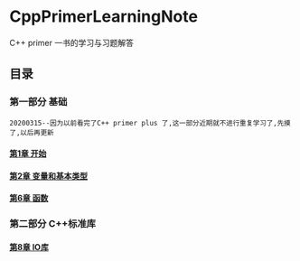 # CppPrimerLearningNote
  C++ primer 一书的学习与习题解答

## 目录

### 第一部分 基础
    20200315--因为以前看完了C++ primer plus 了,这一部分近期就不进行重复学习了,先摸了,以后再更新

#### [第1章 开始](answers/part01/chapter01/chapter01.md)  
#### [第2章 变量和基本类型](answers/part01/chapter02/chapter02.md)  
#### [第6章 函数](answers/chapter06/part01/chapter06.md)   

### 第二部分 C++标准库

#### [第8章 IO库]()